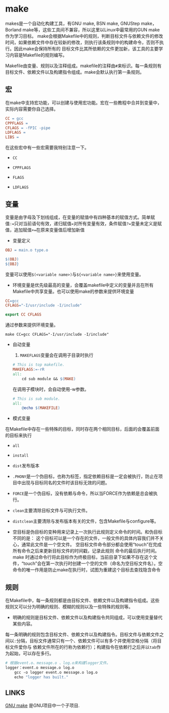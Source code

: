 # make

makes是一个自动化构建工具，有GNU make, BSN make, GNUStep make， Borland make等，这些工具间不兼容，所以这里以Linux中最常用的GUN make作为学习目标。
make会根据Makefile中的规则，判断目标文件与依赖文件的修改时间，如果依赖文件中存在较新的修改，则执行该条规则中的构建命令，否则不执行。因此make会保持所有的
目标文件比其所依赖的文件更加新，该工具的主要学习内容是Makefile的规则编写。

Makefile由变量、规则以及注释组成。makefile的注释由`#`来标识。每一条规则有目标文件、依赖文件以及构建指令组成。make会默认执行第一条规则。


## 宏

在make中支持宏功能，可以创建与使用宏功能。宏在一些教程中合并到变量中，实际内容需要你自己选择。

```Makefile
CC = gcc
CPPFLAGS =
CFLAGS = -fPIC -pipe
LDFLAGS =
LIBS = 
```

在这些宏中有一些宏需要我特别注意一下。

* `CC`

* `CPPFLAGS`

* `FLAGS`

* `LDFLAGS`

## 变量

变量是由字母及下划线组成，在变量的赋值中有四种基本的赋值方式。简单赋值`:=`只对当前语句有效，递归赋值`=`对所有变量有效，条件赋值`?=`变量未定义是赋值，追加赋值`+=`在原来变量值后增加新值

* 变量定义

```makefile
OBJ = main.o type.o

$(OBJ)
${OBJ}
```

变量可以使用`$(<variable name>)`与`${<variable name>}`来使用变量。

* 环境变量是优先级最高的变量，会覆盖makefile中定义的变量并且在所有Makefile中共享变量。也可以使用make的参数来提供环境变量

```Makefile
CC=gcc
CFLAGS="-I/usr/include -I/include"

export CC CFLAGS
```

通过参数来提供环境变量。

```shell
make CC=gcc CFLAGS="-I/usr/include -I/include"
```

* 自动变量

  1. `MAKEFLAGS`变量会在调用子目录时执行
    
    ```Makefile
    # This is top makefile.
    MAKEFLAGS:=-rR
    all: 
        cd sub module && $(MAKE)    
    ````
    
    在调用子模块时，会自动使用-w参数。

    ```Makefile
    # This is sub module.
    all:
        @echo $(MAKEFILE)
    ```

* 模式变量


在Makefile中存在一些特殊的目标，同时存在两个相同目标，后面的会覆盖前面的目标来执行


* `all`

* `install`

* `dist`发布版本

* `.PHONY`是一个伪目标，也称为标签，指定依赖目标是一定会被执行，防止在项目中出现与目标同名的文件时该目标无效的问题。

* `FORCE`是一个伪目标，没有依赖与命令，所以当FORCE作为依赖是总会被执行。

* `clean`主要清除目标文件与可执行文件。

* `distclean`主要清除与发布版本有关的文件，包含Makefile与configure等。

* 空目标是伪目标的变种用来记录上一次执行此规则定义命令的时间。和伪目标不同的是：
这个目标可以是一个存在的文件，一般文件的具体内容我们并不关心，通常此文件是一个空文件。
空目标文件命令部分都会使用“touch”在完成所有命令之后来更新目标文件的时间戳，记录此规则
命令的最后执行时间。 make 时通过命令行将此目标作为终极目标，当前目录下如果不存在这个文
件，“touch”会在第一次执行时创建一个空的文件（命名为空目标文件名）。空命令的唯一作用是防止make在执行时，试图为重建这个目标去查找隐含命令



## 规则

在Makefile中，每一条规则都是由目标文件、依赖文件以及构建指令组成。这些规则又可以分为明确的规则、模糊的规则以及一些特殊的规则等。

* 明确的规则是目标文件、依赖文件以及构建指令共同组成，可以使用变量替代某些内容。

每一条明确的规则包含目标文件、依赖文件以及构建指令。目标文件与依赖文件之间以`:`分隔，目标文件通常只有一个、依赖文件可以有多个并使用空格分隔（将目标文件爱你与
依赖文件所在的行称为依赖行）；构建指令在依赖行之后并以`tab`作为起始，可以存在多行。

```Makefile
# 根据event.o、message.o 、log.o来构建logger文件。
logger：event.o message.o log.o
    gcc -o logger event.o message.o log.o
    echo "logger has built."
```


## LINKS

[GNU make](https://www.gnu.org/software/make/manual) 是GNU项目中一个子项目.

